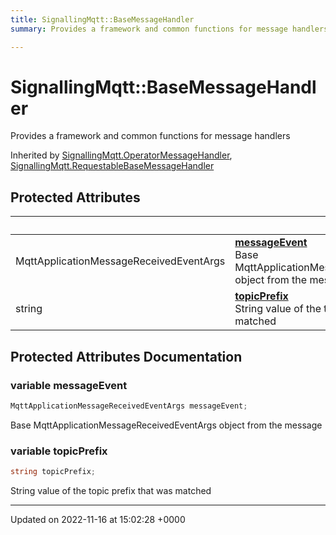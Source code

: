 ```yaml
---
title: SignallingMqtt::BaseMessageHandler
summary: Provides a framework and common functions for message handlers 

---
```


# SignallingMqtt::BaseMessageHandler



Provides a framework and common functions for message handlers 

Inherited by [SignallingMqtt.OperatorMessageHandler](/SignallingSystem-doc/vb/Classes/classSignallingMqtt_1_1OperatorMessageHandler/), [SignallingMqtt.RequestableBaseMessageHandler](/SignallingSystem-doc/vb/Classes/classSignallingMqtt_1_1RequestableBaseMessageHandler/)

## Protected Attributes

|                | Name           |
| -------------- | -------------- |
| MqttApplicationMessageReceivedEventArgs | **[messageEvent](/SignallingSystem-doc/vb/Classes/classSignallingMqtt_1_1BaseMessageHandler/#variable-messageevent)** <br>Base MqttApplicationMessageReceivedEventArgs object from the message  |
| string | **[topicPrefix](/SignallingSystem-doc/vb/Classes/classSignallingMqtt_1_1BaseMessageHandler/#variable-topicprefix)** <br>String value of the topic prefix that was matched  |

## Protected Attributes Documentation

### variable messageEvent

```csharp
MqttApplicationMessageReceivedEventArgs messageEvent;
```

Base MqttApplicationMessageReceivedEventArgs object from the message 

### variable topicPrefix

```csharp
string topicPrefix;
```

String value of the topic prefix that was matched 

-------------------------------

Updated on 2022-11-16 at 15:02:28 +0000